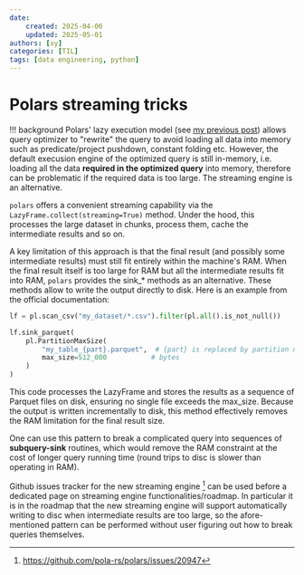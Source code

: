 ```yaml
---
date:
    created: 2025-04-06
    updated: 2025-05-01
authors: [xy]
categories: [TIL]
tags: [data engineering, python]
---
```


# Polars streaming tricks
<!-- more -->

!!! background
    Polars' lazy execution model (see [my previous post](2024-12-21-polars.md)) allows query optimizer to "rewrite" the query to avoid loading all data into memory such as predicate/project pushdown, constant folding etc. However, the default execusion engine of the optimized query is still in-memory, i.e. loading all the data **required in the optimized query** into memory, therefore can be problematic if the required data is too large.  The streaming engine is an alternative.    
    
`polars` offers a convenient streaming capability via the `LazyFrame.collect(streaming=True)` method. Under the hood, this processes the large dataset in chunks, process them, cache the intermediate results and so on. 

A key limitation of this approach is that the final result (and possibly some intermediate results) must still fit entirely within the machine's RAM.
When the final result itself is too large for RAM but all the intermediate results fit into RAM, `polars` provides the sink_* methods as an alternative. These methods allow to write the output directly to disk. Here is an example from the official documentation:
```py
lf = pl.scan_csv("my_dataset/*.csv").filter(pl.all().is_not_null())

lf.sink_parquet(
    pl.PartitionMaxSize(
        "my_table_{part}.parquet",  # {part} is replaced by partition number
        max_size=512_000           # bytes
    )
)
```
This code processes the LazyFrame and stores the results as a sequence of Parquet files on disk, ensuring no single file exceeds the max_size. Because the output is written incrementally to disk, this method effectively removes the RAM limitation for the final result size.

One can use this pattern to break a complicated query into sequences of **subquery-sink** routines, which would remove the RAM constraint at the cost of longer query running time (round trips to disc is slower than operating in RAM).   

Github issues tracker for the new streaming engine [^stream] can be used before a dedicated page on streaming engine functionalities/roadmap. In particular it is in the roadmap that the new streaming engine will support automatically writing to disc when intermediate results are too large, so the afore-mentioned pattern can be performed without user figuring out how to break queries themselves. 

[^stream]:https://github.com/pola-rs/polars/issues/20947